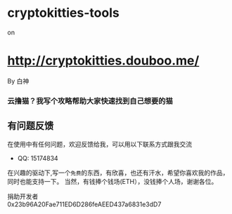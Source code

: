 # cryptokitties-tools

on

http://cryptokitties.douboo.me/
====================

By
白神

### 云撸猫？我写个攻略帮助大家快速找到自己想要的猫


## 有问题反馈
在使用中有任何问题，欢迎反馈给我，可以用以下联系方式跟我交流
* QQ: 15174834


在兴趣的驱动下,写一个`免费`的东西，有欣喜，也还有汗水，希望你喜欢我的作品，同时也能支持一下。
当然，有钱捧个钱场(ETH），没钱捧个人场，谢谢各位。

捐助开发者<br>
0x23b96A20Fae711ED6D286feAEED437a6831e3dD7


